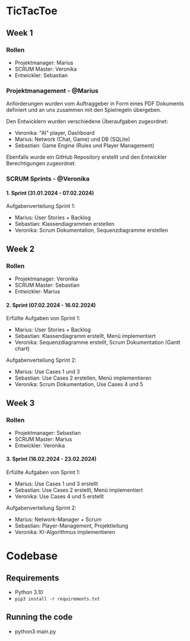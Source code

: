 # TicTacToe

## Week 1

### Rollen
- Projektmanager: Marius
- SCRUM Master: Veronika
- Entwickler: Sebastian

### Projektmanagement - @Marius
Anforderungen wurden vom Auftraggeber in Form eines PDF Dokuments definiert und an uns zusammen mit den Spielregeln übergeben.

Den Entwicklern wurden verschiedene Überaufgaben zugeordnet:
- Veronika: "AI" player, Dashboard
- Marius: Network (Chat, Game) und DB (SQLite)
- Sebastian: Game Engine (Rules und Player Management)

Ebenfalls wurde ein GitHub Repository erstellt und den Entwickler Berechtigungen zugeordnet.

### SCRUM Sprints - @Veronika
#### 1. Sprint (31.01.2024 - 07.02.2024)
Aufgabenverteilung Sprint 1:
- Marius: User Stories + Backlog 
- Sebastian: Klassendiagrammen erstellen
- Veronika: Scrum Dokumentation, Sequenzdiagramme erstellen

## Week 2

### Rollen
- Projektmanager: Veronika
- SCRUM Master: Sebastian
- Entwickler: Marius

#### 2. Sprint (07.02.2024 - 16.02.2024)
Erfüllte Aufgaben von Sprint 1:
- Marius: User Stories + Backlog
- Sebastian: Klassendiagramm erstellt, Menü implementiert
- Veronika: Sequenzdiagramme erstellt, Scrum Dokumentation (Gantt chart)

Aufgabenverteilung Sprint 2:
- Marius: Use Cases 1 und 3 
- Sebastian: Use Cases 2 erstellen, Menü implementieren 
- Veronika: Scrum Dokumentation, Use Cases 4 und 5 

## Week 3

### Rollen
- Projektmanager: Sebastian
- SCRUM Master: Marius
- Entwickler: Veronika

#### 3. Sprint (16.02.2024 - 23.02.2024)
Erfüllte Aufgaben von Sprint 1:
- Marius: Use Cases 1 und 3 erstellt
- Sebastian: Use Cases 2 erstellt, Menü implementiert
- Veronika: Use Cases 4 und 5 erstellt

Aufgabenverteilung Sprint 2:
- Marius: Network-Manager + Scrum
- Sebastian: Player-Management, Projektleitung
- Veronika: KI-Algorithmus implementieren

# Codebase

## Requirements
- Python 3.10
- `pip3 install -r requirements.txt`

## Running the code
- python3 main.py

